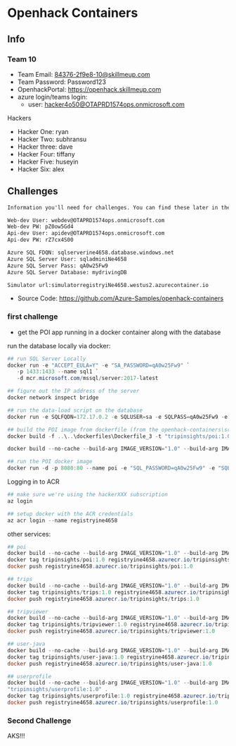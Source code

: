 # Openhack Containers

## Info

### Team 10

- Team Email: 84376-2f9e8-10@skillmeup.com
- Team Password: Password123
- OpenhackPortal: <https://openhack.skillmeup.com>
- azure login/teams login:
  - user: hacker4o50@OTAPRD1574ops.onmicrosoft.com

Hackers

- Hacker One: ryan
- Hacker Two: subhransu
- Hacker three: dave
- Hacker Four: tiffany
- Hacker Five: huseyin
- Hacker Six: alex

## Challenges

```txt
Information you'll need for challenges. You can find these later in the 'Messages' tab.

Web-dev User: webdev@OTAPRD1574ops.onmicrosoft.com
Web-dev PW: pZ0ow5Gd4
Api-dev User: apidev@OTAPRD1574ops.onmicrosoft.com
Api-dev PW: rZ7cx4S00

Azure SQL FDQN: sqlserverine4658.database.windows.net
Azure SQL Server User: sqladminiNe4658
Azure SQL Server Pass: qA0w25Fw9
Azure SQL Server Database: mydrivingDB

Simulator url:simulatorregistryiNe4658.westus2.azurecontainer.io
```

- Source Code: <https://github.com/Azure-Samples/openhack-containers>

### first challenge

- get the POI app running in a docker container along with the database

run the database locally via docker:

```powershell
## run SQL Server Locally
docker run -e "ACCEPT_EULA=Y" -e "SA_PASSWORD=qA0w25Fw9" `
   -p 1433:1433 --name sql1 `
   -d mcr.microsoft.com/mssql/server:2017-latest

## figure out the IP address of the server
docker network inspect bridge

## run the data-load script on the database
docker run -e SQLFQDN=172.17.0.2 -e SQLUSER=sa -e SQLPASS=qA0w25Fw9 -e SQLDB=mydrivingDB openhack/data-load:v1

## build the POI image from dockerfile (from the openhack-containers\src\poi folder)
docker build -f ..\..\dockerfiles\Dockerfile_3 -t "tripinsights/poi:1.0" .

docker build --no-cache --build-arg IMAGE_VERSION="1.0" --build-arg IMAGE_CREATE_DATE="$(Get-Date((Get-Date).ToUniversalTime()) -UFormat '%Y-%m-%dT%H:%M:%SZ')" --build-arg IMAGE_SOURCE_REVISION="$(git rev-parse HEAD)" -f ..\..\dockerfiles\Dockerfile_3 -t "tripinsights/poi:1.0" .

## run the POI docker image
docker run -d -p 8080:80 --name poi -e "SQL_PASSWORD=qA0w25Fw9" -e "SQL_SERVER=172.17.0.2" -e "ASPNETCORE_ENVIRONMENT=Local" -e "SQL_USER=sa" tripinsights/poi:1.0
```

Logging in to ACR

```powershell
## make sure we're using the hackerXXX subscription
az login

## setup docker with the ACR credentials
az acr login --name registryine4658
```

other services:

```powershell
## poi
docker build --no-cache --build-arg IMAGE_VERSION="1.0" --build-arg IMAGE_CREATE_DATE="$(Get-Date((Get-Date).ToUniversalTime()) -UFormat '%Y-%m-%dT%H:%M:%SZ')" --build-arg IMAGE_SOURCE_REVISION="$(git rev-parse HEAD)" -f ..\..\dockerfiles\Dockerfile_3 -t "tripinsights/poi:1.0" .
docker tag tripinsights/poi:1.0 registryine4658.azurecr.io/tripinsights/poi:1.0
docker push registryine4658.azurecr.io/tripinsights/poi:1.0

## trips
docker build --no-cache --build-arg IMAGE_VERSION="1.0" --build-arg IMAGE_CREATE_DATE="$(Get-Date((Get-Date).ToUniversalTime()) -UFormat '%Y-%m-%dT%H:%M:%SZ')" --build-arg IMAGE_SOURCE_REVISION="$(git rev-parse HEAD)" -f ..\..\dockerfiles\Dockerfile_4 -t "tripinsights/trips:1.0" .
docker tag tripinsights/trips:1.0 registryine4658.azurecr.io/tripinsights/trips:1.0
docker push registryine4658.azurecr.io/tripinsights/trips:1.0

## tripviewer
docker build --no-cache --build-arg IMAGE_VERSION="1.0" --build-arg IMAGE_CREATE_DATE="$(Get-Date((Get-Date).ToUniversalTime()) -UFormat '%Y-%m-%dT%H:%M:%SZ')" --build-arg IMAGE_SOURCE_REVISION="$(git rev-parse HEAD)" -f ..\..\dockerfiles\Dockerfile_1 -t "tripinsights/tripviewer:1.0" .
docker tag tripinsights/tripviewer:1.0 registryine4658.azurecr.io/tripinsights/tripviewer:1.0
docker push registryine4658.azurecr.io/tripinsights/tripviewer:1.0

## user-java
docker build --no-cache --build-arg IMAGE_VERSION="1.0" --build-arg IMAGE_CREATE_DATE="$(Get-Date((Get-Date).ToUniversalTime()) -UFormat '%Y-%m-%dT%H:%M:%SZ')" --build-arg IMAGE_SOURCE_REVISION="$(git rev-parse HEAD)" -f ..\..\dockerfiles\Dockerfile_0 -t "tripinsights/user-java:1.0" .
docker tag tripinsights/user-java:1.0 registryine4658.azurecr.io/tripinsights/user-java:1.0
docker push registryine4658.azurecr.io/tripinsights/user-java:1.0

## userprofile
docker build --no-cache --build-arg IMAGE_VERSION="1.0" --build-arg IMAGE_CREATE_DATE="$(Get-Date((Get-Date).ToUniversalTime()) -UFormat '%Y-%m-%dT%H:%M:%SZ')" --build-arg IMAGE_SOURCE_REVISION="$(git rev-parse HEAD)" -f ..\..\dockerfiles\Dockerfile_2 -t 
"tripinsights/userprofile:1.0" .
docker tag tripinsights/userprofile:1.0 registryine4658.azurecr.io/tripinsights/userprofile:1.0
docker push registryine4658.azurecr.io/tripinsights/userprofile:1.0
```

### Second Challenge

AKS!!!
